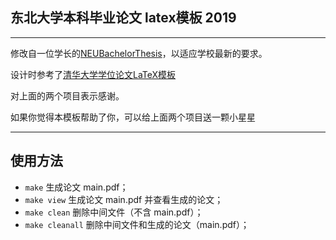 ## 东北大学本科毕业论文 latex模板 2019
--------------
修改自一位学长的[NEUBachelorThesis](https://github.com/tzaiyang/NEUBachelorThesis)，以适应学校最新的要求。

设计时参考了[清华大学学位论文LaTeX模板](https://github.com/xueruini/thuthesis)

对上面的两个项目表示感谢。

如果你觉得本模板帮助了你，可以给上面两个项目送一颗小星星

---------------
## 使用方法
* `make`    生成论文 main.pdf；
* `make view`    生成论文 main.pdf 并查看生成的论文；
* `make clean`     删除中间文件（不含 main.pdf）；
* `make cleanall`  删除中间文件和生成的论文（main.pdf）；

